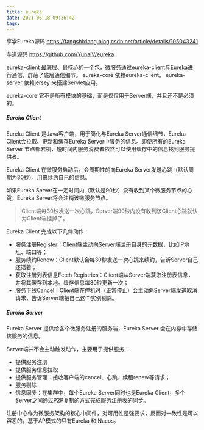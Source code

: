 ```yaml
---
title: eureka
date: 2021-06-18 09:36:42
tags:
---
```

享学Eureka源码
https://fangshixiang.blog.csdn.net/article/details/105043241

芋道源码
https://github.com/YunaiV/eureka

eureka-client 最底层、最核心的一个包，微服务通过eureka-client与Eureka进行通信，屏蔽了底层通信细节。
eureka-core 依赖eureka-client。
eureka-server 依赖jersey 来搭建Servlet应用。

eureka-core 它不是所有模块的基础，而是仅仅用于Server端，并且还不是必须的。


##### Eureka Client
Eureka Client 是Java客户端，用于简化与Eureka Server通信细节，Eureka Client会拉取、更新和缓存Eureka Server中服务的信息。即使所有的Eureka Server 节点都宕机，短时间内服务消费者依然可以使用缓存中的信息找到服务提供者。

Eureka Client 在微服务启动后，会周期性的向Eureka Server发送心跳（默认周期为30秒），用来续约自己的信息。

如果Eureka Server在一定时间内（默认是90秒）没有收到某个微服务节点的心跳，Eureka Server将会注销该微服务节点。

> Client端每30秒发送一次心跳，Server端90秒内没有收到该Client心跳就认为Client端挂掉了。

Eureka Client 完成以下几件动作：

- 服务注册Register：Client端主动向Server端注册自身的元数据，比如IP地址、端口等；
- 服务续约Renew：Client默认会每30秒发送一次心跳来续约，告诉Server自己还活着；
- 获取注册列表信息Fetch Registries：Client端从Server端获取注册表信息，并将其缓存到本地。缓存信息每30秒更新一次；
- 服务下线Cancel：Client端在停机时（正常停止）会主动向Server端发送取消请求，告诉Server端把自己这个实例剔除。



##### Eureka Server

Eureka Server 提供给各个微服务注册的服务端，Eureka Server 会在内存中存储该服务的信息。

Server端并不会主动触发动作，主要用于提供服务：

- 提供服务注册
- 提供服务信息拉取
- 提供服务管理：接收客户端的cancel、心跳、续租renew等请求；
- 服务剔除
- 信息同步：在集群中，每个Eureka Server同时也是Eureka Client，多个Server之间通过P2P复制的方式完成服务注册表的同步。



注册中心作为微服务架构的核心中间件，对可用性是强要求，反而对一致性是可以容忍的，基于AP模式的只有Eureka 和 Nacos。

